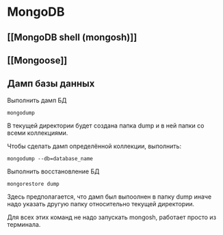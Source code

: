 # MongoDB
## [[MongoDB shell (mongosh)]]
## [[Mongoose]]
## Дамп базы данных
Выполнить дамп БД
```
mongodump
```
В текущей директории будет создана папка dump и в ней папки со всеми коллекциями.

Чтобы сделать дамп определённой коллекции, выполнить:
```
mongodump --db=database_name
```

Выполнить восстановление БД
```
mongorestore dump
```
Здесь предполагается, что дамп был выпоолнен в папку dump иначе надо указать другую папку относительно текущей директории.

Для всех этих команд не надо запускать mongosh, работает просто из терминала.